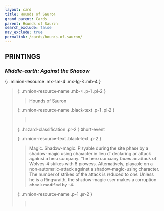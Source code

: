 ```yaml
---
layout: card
title: Hounds of Sauron
grand_parent: Cards
parent: Hounds of Sauron
search_exclude: false
nav_exclude: true
permalink: /cards/hounds-of-sauron/
---
```


## PRINTINGS


### _Middle-earth: Against the Shadow_

{: .minion-resource .mx-sm-4 .mx-lg-8 .mb-4 }
> {: .minion-resource-name .mb-4 .p-1 .pl-2 }
> > <div class="hazard-mp"></div>
> > <div class="card-name">Hounds of Sauron</div>
>
> {: .minion-resource-name .black-text .p-1 .pl-2 }
> > &nbsp;
>
> {: .hazard-classification .pr-2 }
> Short-event
>
> {: .minion-resource-text .black-text .p-2 }
> > Magic. Shadow-magic. Playable during the site phase by a shadow-magic using character in lieu of declaring an attack against a hero company. The hero company faces an attack of Wolves-4 strikes with 8 prowess. Alternatively, playable on a non-automatic-attack against a shadow-magic-using character. The number of strikes of the attack is reduced to one. Unless he is a Ringwraith, the shadow-magic user makes a corruption check modified by -4. 
> 
> {: .minion-resource-name .p-1 .pr-2 }
> > <div class="card-shield"></div>
> > <div class="card-corruption-white">&nbsp;</div>
